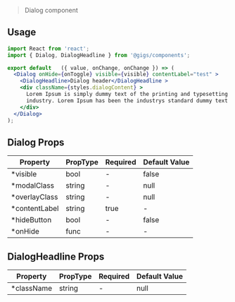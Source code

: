 
> Dialog component

## Usage

```jsx
import React from 'react';
import { Dialog, DialogHeadline } from '@gigs/components';

export default   ({ value, onChange, onChange }) => (
  <Dialog onHide={onToggle} visible={visible} contentLabel="test" >
    <DialogHeadline>Dialog header</DialogHeadline >
    <div className={styles.dialogContent} >
      Lorem Ipsum is simply dummy text of the printing and typesetting
      industry. Lorem Ipsum has been the industrys standard dummy text
    </div>
  </Dialog>
);
```

## Dialog Props

| Property       | PropType | Required | Default Value  |
| -------------- | ---------| -------- | -------------- |
| *visible       | bool     | -        | false          |
| *modalClass    | string   | -        | null           |
| *overlayClass  | string   | -        | null           |
| *contentLabel  | string   | true     | -              |
| *hideButton    | bool     | -        | false          |
| *onHide        | func     | -        | -              |


## DialogHeadline Props

| Property     | PropType | Required | Default Value  |
| ------------ | ---------| -------- | -------------- |
| *className   | string   | -        | null           |
